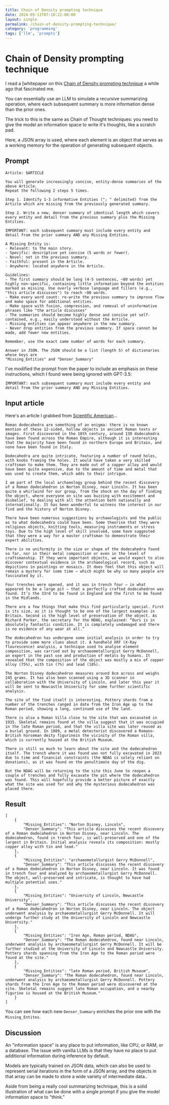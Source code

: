 ```yaml
---
title: Chain of Density prompting technique
date: 2024-05-11T07:10:22-08:00
layout: single
permalink: /chain-of-density-prompting-technique/
category: 'programming'
tags: ['llm', 'prompts']
---
```


# Chain of Density prompting technique

I read a [whitepaper on this [Chain of Density prompting technique](https://arxiv.org/pdf/2309.04269) a while ago that fascinated me.

You can essentially use an LLM to simulate a recursive summarizing operation, where each subsequent summary is more information dense than the prior ones.

The trick to this is the same as Chain of Thought techniques: you need to give the model an information space to write it's thoughts, like a scratch pad.

Here, a JSON array is used, where each element is an object that serves as a working memory for the operation of generating subsequent objects.

## Prompt

```
Article: $ARTICLE

You will generate increasingly concise, entity-dense summaries of the above Article.
Repeat the following 2 steps 5 times.

Step 1. Identify 1-3 informative Entities ("; " delimited) from the Article which are missing from the previously generated summary.

Step 2. Write a new, denser summary of identical length which covers every entity and detail from the previous summary plus the Missing Entities.

IMPORTANT: each subsequent summary must include every entity and detail from the prior summary AND any Missing Entities.

A Missing Entity is:
- Relevant: to the main story.
- Specific: descriptive yet concise (5 words or fewer).
- Novel: not in the previous summary.
- Faithful: present in the Article.
- Anywhere: located anywhere in the Article.

Guidelines:
- The first summary should be long (4-5 sentences, ~80 words) yet highly non-specific, containing little information beyond the entities marked as missing. Use overly verbose language and fillers (e.g., "this article discusses") to reach ~80 words.
- Make every word count: re-write the previous summary to improve flow and make space for additional entities.
- Make space with fusion, compression, and removal of uninformative phrases like "the article discusses"
- The summaries should become highly dense and concise yet self-contained, e.g., easily understood without the Article.
- Missing entities can appear anywhere in the new summary.
- Never drop entities from the previous summary. If space cannot be made, add fewer new entities.

Remember, use the exact same number of words for each summary.

Answer in JSON. The JSON should be a list (length 5) of dictionaries whose keys are
"Missing_Entities" and "Denser_Summary"
```


I've modified the prompt from the paper to include an emphasis on these instructions, which I found were being ignored with GPT-3.5:

`IMPORTANT: each subsequent summary must include every entity and detail from the prior summary AND any Missing Entities.`

## Input article

Here's an article I grabbed from [Scientific American](https://www.scientificamerican.com/article/why-did-ancient-romans-make-this-baffling-metal-dodecahedron/)...

```
Roman dodecahedra are something of an enigma: there is no known mention of these 12-sided, hollow objects in ancient Roman texts or images. First discovered in the 18th century, around 130 dodecahedra have been found across the Roman Empire, although it is interesting that the majority have been found in northern Europe and Britain, and none have been found in Italy.

Dodecahedra are quite intricate, featuring a number of round holes, with knobs framing the holes. It would have taken a very skilled craftsman to make them. They are made out of a copper alloy and would have been quite expensive, due to the amount of time and metal that was used to create them, which adds to their intrigue.

I am part of the local archaeology group behind the recent discovery of a Roman dodecahedron in Norton Disney, near Lincoln. It has been quite a whirlwind for our group, from the shock on the day of finding the object, where everyone on site was buzzing with excitement and disbelief, to dealing with all the attention both nationally and internationally. It has been wonderful to witness the interest in our find and the history of Norton Disney.

There have been numerous suggestions by archaeologists and the public as to what dodecahedra could have been. Some theorise that they were religious objects, knitting tools, measuring instruments or stress toys. Due to the high level of skill involved, some have suggested that they were a way for a master craftsman to demonstrate their expert abilities.

There is no uniformity in the size or shape of the dodecahedra found so far, nor in their metal composition or even in the level of craftsmanship. If they were important objects, we would expect to also discover contextual evidence in the archaeological record, such as depictions in paintings or mosaics. It does feel that this object will remain a mystery for some time – which might be why so many people are fascinated by it.

Four trenches were opened, and it was in trench four – in what appeared to be a large pit – that a perfectly crafted dodecahedron was found. It’s the 33rd to be found in England and the first to be found in the Midlands.

There are a few things that make this find particularly special. First is its size, as it is thought to be one of the largest examples in Britain. Second is the high level of preservation of the object. As Richard Parker, the secretary for the NDAG, explained: “Ours is in absolutely fantastic condition. It is completely undamaged and there is no evidence of any wear at all.”

The dodecahedron has undergone some initial analysis in order to try to provide some more clues about it. A handheld XRF (X-Ray flourescence) analysis, a technique used to analyse element composition, was carried out by archaeometallurgist Gerry McDonnell, an expert in the past use and production of metals by humans. It revealed that the composition of the object was mostly a mix of copper alloy (75%), with tin (7%) and lead (18%).

The Norton Disney dodecahedron measures around 8cm across and weighs 245 grams. It has also been scanned using a 3D scanner in collaboration with the University of Lincoln, and later this year it will be sent to Newcastle University for some further scientific analysis.

The site of the find itself is interesting. Pottery shards from a number of the trenches ranged in date from the Iron Age up to the Roman period, showing a long, continued use of the land.

There is also a Roman Villa close to the site that was excavated in 1935. Skeletal remains found at the villa suggest that it was occupied in the late Roman period, and that the villa site was later reused as a burial ground. In 1989, a metal detectorist discovered a Romano-British horseman deity figurinein the vicinity of the Roman villa, which is currently housed at the British Museum.

There is still so much to learn about the site and the dodecahedron itself. The trench where it was found was not fully excavated in 2023 due to time and financial constraints (the NDAG is solely reliant on donations), as it was found on the penultimate day of the dig.

But the NDAG will be returning to the site this June to reopen a couple of trenches and fully excavate the pit where the dodecahedron was found. This will hopefully provide a better picture of exactly what the site was used for and why the mysterious dodecahedron was placed there.
```

## Result

```
[
    {
        "Missing_Entities": "Norton Disney, Lincoln",
        "Denser_Summary": "This article discusses the recent discovery of a Roman dodecahedron in Norton Disney, near Lincoln. The dodecahedron, found in trench four, is well-preserved and one of the largest in Britain. Initial analysis reveals its composition: mostly copper alloy with tin and lead."
    },
    {
        "Missing_Entities": "archaeometallurgist Gerry McDonnell",
        "Denser_Summary": "This article discusses the recent discovery of a Roman dodecahedron in Norton Disney, near Lincoln. It was found in trench four and analyzed by archaeometallurgist Gerry McDonnell. The object, well-preserved and intricate, is thought to have had multiple potential uses."
    },
    {
        "Missing_Entities": "University of Lincoln, Newcastle University",
        "Denser_Summary": "This article discusses the recent discovery of a Roman dodecahedron in Norton Disney, near Lincoln. The object underwent analysis by archaeometallurgist Gerry McDonnell. It will undergo further study at the University of Lincoln and Newcastle University."
    },
    {
        "Missing_Entities": "Iron Age, Roman period, NDAG",
        "Denser_Summary": "The Roman dodecahedron, found near Lincoln, underwent analysis by archaeometallurgist Gerry McDonnell. It will be further studied at the University of Lincoln and Newcastle University. Pottery shards spanning from the Iron Age to the Roman period were found at the site."
    },
    {
        "Missing_Entities": "late Roman period, British Museum",
        "Denser_Summary": "The Roman dodecahedron, found near Lincoln, underwent analysis by archaeometallurgist Gerry McDonnell. Pottery shards from the Iron Age to the Roman period were discovered at the site. Skeletal remains suggest late Roman occupation, and a nearby figurine is housed at the British Museum."
    }
]
```

You can see how each new `Denser_Summary` enriches the prior one with the `Missing_Entites`.

## Discussion

An "information space" is any place to put information, like CPU, or RAM, or a database. The issue with vanilla LLMs is that they have no place to put additional information during inference by default.

Models are typically trained on JSON data, which can also be used to represent serial iterations in the form of a JSON array, and the objects in that array can be made to store a wide variety of intermediate data..

Aside from being a really cool summarizing technique, this is a solid illustration of what can be done with a single prompt if you give the model information space to "think."